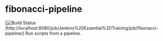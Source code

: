 # fibonacci-pipeline
[![Build Status](http://localhost:8080/buildStatus/icon?job=Jenkins+Essential+Training%2Ffibonacci-pipeline)(http://localhost:8080/job/Jenkins%20Essential%20Training/job/fibonacci-pipeline/)
Run scripts from a pipeline.
